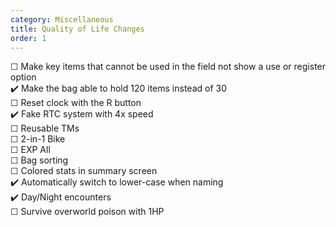 ```yaml
---
category: Miscellaneous
title: Quality of Life Changes
order: 1
---
```

☐ Make key items that cannot be used in the field not show a use or register option  
✔️ Make the bag able to hold 120 items instead of 30  
☐ Reset clock with the R button  
✔️ Fake RTC system with 4x speed  
☐ Reusable TMs  
☐ 2-in-1 Bike  
☐ EXP All  
☐ Bag sorting  
☐ Colored stats in summary screen  
✔️ Automatically switch to lower-case when naming  
✔️ Day/Night encounters  
☐ Survive overworld poison with 1HP

<!-- My Notes: Level Curves
FALKNER: 15
BUGSY: 20
WHITNEY: 26
MORTY: 32
CHUCK: 38
PRYCE: 40
JASMINE: 46
CLAIRE: 52

WILL: 60
KOGA: 61
BRUNO: 62
KAREN: 63
LANCE: 65

SURGE:
SABRINA:
ERIKA:
MISTY:
JANINE:
BROCK:
BLAINE:
BLUE:

WILL: 80
KOGA: 81
BRUNO: 82
KAREN: 83
LANCE: 85

RED: 100
 -->